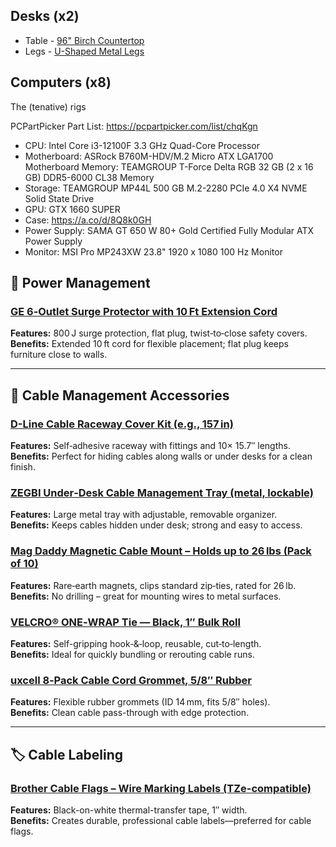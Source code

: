 ## Desks (x2)
- Table - [96" Birch Countertop](https://www.homedepot.com/p/Hampton-Bay-8-ft-L-x-25-in-D-Finished-Engineered-Birch-Butcher-Block-Countertop-PWBRAB386352490/318686095)
- Legs - [U-Shaped Metal Legs](https://www.amazon.com/Topsair-16-Furniture-Adjustable-Nightstand/dp/B08L93FGPN/ref=sr_1_6?crid=1K4XVUERT2W3U&dib=eyJ2IjoiMSJ9.ts2yGze41HEj-KB357ldc7u6PUkIRfgc-r8V6VfywByfoKNcuV2VtXOJ9Qdd2KFChs4g0blqrmZ3e6wrwKP0cIUX0h1Kiq7TP9qZ6i3lfAlbuNd8bdT9OOASLS5yBb5syR9b-PrxtNfpwAcBBU-hYBsV27koEIefRr7bUYIMUV_udT_yiPQV_nwm4gnTuia3XSZWuxVLIGEkhEoDg6tlV7YEcfpPEinaGlsR8Ofwpu74IQ0s35MLZxb9ncEO8hxbFux2-K1gnqqBB4ISJ45cX53ylUX86ON-1R2mcOFyNmU.EPtRp599dMNqpW9hzOs6eHL3Gx6tcnr9GE7xKstJehA&dib_tag=se&keywords=U%2Bshaped%2Bmetal%2Blegs&qid=1749350663&sprefix=u%2Bshaped%2Bmetal%2Bleg%2Caps%2C115&sr=8-6&th=1)

## Computers (x8)

The (tenative) rigs

PCPartPicker Part List: https://pcpartpicker.com/list/chqKgn

- CPU: Intel Core i3-12100F 3.3 GHz Quad-Core Processor
- Motherboard: ASRock B760M-HDV/M.2 Micro ATX LGA1700 Motherboard
Memory: TEAMGROUP T-Force Delta RGB 32 GB (2 x 16 GB) DDR5-6000 CL38 Memory
- Storage: TEAMGROUP MP44L 500 GB M.2-2280 PCIe 4.0 X4 NVME Solid State Drive
- GPU: GTX 1660 SUPER
- Case: https://a.co/d/8Q8k0GH
- Power Supply: SAMA GT 650 W 80+ Gold Certified Fully Modular ATX Power Supply
- Monitor: MSI Pro MP243XW 23.8" 1920 x 1080 100 Hz Monitor  

## 🔌 Power Management

### [GE 6‑Outlet Surge Protector with 10 Ft Extension Cord](https://www.amazon.com/GE-Outlet-Protector-Extension-14092/dp/B00DOMYL24)
**Features:** 800 J surge protection, flat plug, twist‑to‑close safety covers.  
**Benefits:** Extended 10 ft cord for flexible placement; flat plug keeps furniture close to walls.

---

## 🧰 Cable Management Accessories

### [D-Line Cable Raceway Cover Kit (e.g., 157 in)](https://www.amazon.com/D-Line-Self-Adhesive-Channels-Accessories-Management/dp/B08563XMS5)
**Features:** Self‑adhesive raceway with fittings and 10× 15.7″ lengths.  
**Benefits:** Perfect for hiding cables along walls or under desks for a clean finish.

### [ZEGBI Under‑Desk Cable Management Tray (metal, lockable)](https://www.amazon.com/ZEGBI-Under-Desk-Cable-Management/dp/B0CRZ8K8GY)
**Features:** Large metal tray with adjustable, removable organizer.  
**Benefits:** Keeps cables hidden under desk; strong and easy to access.

### [Mag Daddy Magnetic Cable Mount – Holds up to 26 lbs (Pack of 10)](https://www.amazon.com/Rack-Tiers-Magnetic-Management-RMW026BK/dp/B0CJ1QKSGH)
**Features:** Rare‑earth magnets, clips standard zip‑ties, rated for 26 lb.  
**Benefits:** No drilling – great for mounting wires to metal surfaces.

### [VELCRO® ONE‑WRAP Tie — Black, 1″ Bulk Roll](https://www.amazon.com/VELCRO-Brand-ONE-WRAP-Double-Sided-Multi-Purpose/dp/B000078CUB)
**Features:** Self-gripping hook‑&‑loop, reusable, cut‑to‑length.  
**Benefits:** Ideal for quickly bundling or rerouting cable runs.

### [uxcell 8‑Pack Cable Cord Grommet, 5/8″ Rubber](https://www.amazon.com/uxcell-Rubber-Grommets-Firewall-Protecting/dp/B0DWDWL47M)
**Features:** Flexible rubber grommets (ID 14 mm, fits 5/8″ holes).  
**Benefits:** Clean cable pass-through with edge protection.

---

## 🏷️ Cable Labeling

### [Brother Cable Flags – Wire Marking Labels (TZe-compatible)](https://www.amazon.com/Genuine-Brother-Flexible-TZe-Tapes/dp/B01M19YGM6)
**Features:** Black-on-white thermal-transfer tape, 1″ width.  
**Benefits:** Creates durable, professional cable labels—preferred for cable flags.
